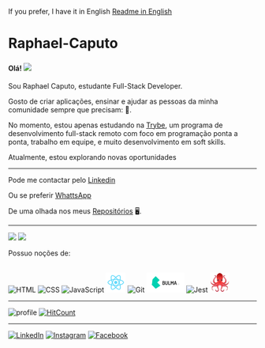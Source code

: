 If you prefer, I have it in English [Readme in English](https://github.com/RaphaelCaputo2/RaphaelCaputo2/blob/main/english.md)
# Raphael-Caputo

###  <h4> Olá! <img src="https://raw.githubusercontent.com/verma-anushka/verma-anushka/master/gifs/wave.gif" width="30px"></h4>

Sou Raphael Caputo, estudante Full-Stack Developer.

Gosto de criar aplicações, ensinar e ajudar as pessoas da minha comunidade sempre que precisam: :handshake:.

No momento, estou apenas estudando na [Trybe](www.betrybe.com), um programa de desenvolvimento full-stack remoto com foco em programação ponta a ponta, trabalho em equipe, e muito desenvolvimento em soft skills. 


Atualmente, estou explorando novas oportunidades
<hr>

Pode me contactar pelo [Linkedin](https://www.linkedin.com/in/raphael-caputo/)


Ou se preferir [WhattsApp](https://api.whatsapp.com/send?phone=5524981304732)

De uma olhada nos meus [Repositórios](https://github.com/RaphaelCaputo2?tab=repositories) :desktop_computer:.

<hr>

<p align="left">
  
  <img src="https://github-readme-stats.vercel.app/api?username=raphaelcaputo2&hide=stars&show_icons=true&theme=gotham&line_height=32">
  <img src="https://github-readme-stats.vercel.app/api/top-langs/?username=raphaelcaputo2&count_private=true&theme=gotham">

</p>
Possuo noções de:
<br><br>

<p >
  <span  class="d-flex">
    <img title="HTML" alt="HTML" height=40 src="https://www.w3.org/html/logo/downloads/HTML5_Badge_256.png">
    <img title="CSS" alt="CSS" height=40
      src="https://www.kindpng.com/picc/m/464-4640184_css3-png-download-css-icon-transparent-png.png">
    <img title="JavaScript" alt="JavaScript" height=40
      src="https://upload.wikimedia.org/wikipedia/commons/thumb/9/99/Unofficial_JavaScript_logo_2.svg/600px-Unofficial_JavaScript_logo_2.svg.png">
    <img title="React" alt="React" height=40
      src="https://raw.githubusercontent.com/github/explore/80688e429a7d4ef2fca1e82350fe8e3517d3494d/topics/react/react.png">
    <img title="Git" alt="Git" height=40 src="https://git-scm.com/images/logos/downloads/Git-Icon-1788C.png">
    <img title="Bulma" alt="Bulma" height=40 src="https://raw.githubusercontent.com/jgthms/bulma/master/docs/images/bulma-banner.png">
    <img title="Jest" alt="Jest" height=40 src="https://jestjs.io/img/jest.png">
    <img title="RTL" alt="React-testing-library" height=40 src="https://raw.githubusercontent.com/testing-library/dom-testing-library/master/other/octopus.png">
  </span>
</p>

<hr>

​![profile](https://komarev.com/ghpvc/?username=RaphaelCaputo2)
[![HitCount](http://hits.dwyl.com/RaphaelCaputo2/{project}.svg)](http://hits.dwyl.com/RaphaelCaputo2/{project})




<hr>
<a href="https://www.linkedin.com/in/raphael-caputo/" target="_blank"><img src="https://img.shields.io/badge/LinkedIn-%230077B5.svg?&style=flat-square&logo=linkedin&logoColor=white" alt="LinkedIn"></a>
<a href="https://www.instagram.com/raphascaputo/" target="_blank"><img src="https://img.shields.io/badge/Instagram-%23E4405F.svg?&style=flat-square&logo=instagram&logoColor=white" alt="Instagram"></a>
<a href="https://www.facebook.com/faelcaputo/" target="_blank"><img src="https://img.shields.io/badge/Facebook-%231877F2.svg?&style=flat-square&logo=facebook&logoColor=white" alt="Facebook"></a>

